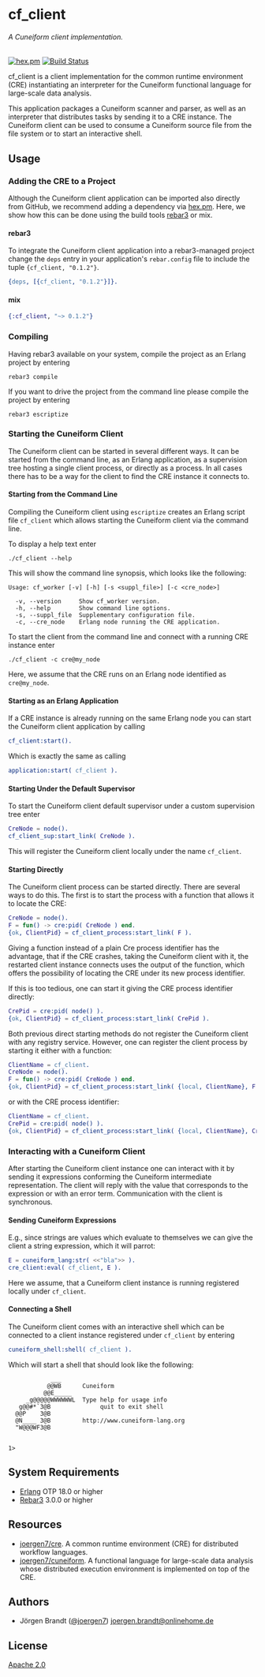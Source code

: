 # cf_client
###### A Cuneiform client implementation.

[![hex.pm](https://img.shields.io/hexpm/v/cf_client.svg?style=flat-square)](https://hex.pm/packages/cf_client) [![Build Status](https://travis-ci.org/joergen7/cf_client.svg?branch=master)](https://travis-ci.org/joergen7/cf_client)

cf_client is a client implementation for the common runtime environment (CRE) instantiating an interpreter for the Cuneiform functional language for large-scale data analysis.

This application packages a Cuneiform scanner and parser, as well as an interpreter that distributes tasks by sending it to a CRE instance. The Cuneiform client can be used to consume a Cuneiform source file from the file system or to start an interactive shell.

## Usage

### Adding the CRE to a Project

Although the Cuneiform client application can be imported also directly from GitHub, we recommend adding a dependency via [hex.pm](https://hex.pm). Here, we show how this can be done using the build tools [rebar3](https://www.rebar3.org) or mix.


#### rebar3

To integrate the Cuneiform client application into a rebar3-managed project change the `deps` entry in your application's `rebar.config` file to include the tuple `{cf_client, "0.1.2"}`.

```erlang
{deps, [{cf_client, "0.1.2"}]}.
```


#### mix

```elixir
{:cf_client, "~> 0.1.2"}
```

### Compiling

Having rebar3 available on your system, compile the project as an Erlang project by entering

    rebar3 compile

If you want to drive the project from the command line please compile the project by entering

    rebar3 escriptize

### Starting the Cuneiform Client

The Cuneiform client can be started in several different ways. It can be started from the command line, as an Erlang application, as a supervision tree hosting a single client process, or directly as a process. In all cases there has to be a way for the client to find the CRE instance it connects to.

#### Starting from the Command Line

Compiling the Cuneiform client using `escriptize` creates an Erlang script file `cf_client` which allows starting the Cuneiform client via the command line.

To display a help text enter

    ./cf_client --help

This will show the command line synopsis, which looks like the following:

    Usage: cf_worker [-v] [-h] [-s <suppl_file>] [-c <cre_node>]

      -v, --version     Show cf_worker version.
      -h, --help        Show command line options.
      -s, --suppl_file  Supplementary configuration file.
      -c, --cre_node    Erlang node running the CRE application.

To start the client from the command line and connect with a running CRE instance enter

    ./cf_client -c cre@my_node

Here, we assume that the CRE runs on an Erlang node identified as `cre@my_node`.

#### Starting as an Erlang Application

If a CRE instance is already running on the same Erlang node you can start the Cuneiform client application by calling

```erlang
cf_client:start().
```

Which is exactly the same as calling

```erlang
application:start( cf_client ).
```

#### Starting Under the Default Supervisor

To start the Cuneiform client default supervisor under a custom supervision tree enter

```erlang
CreNode = node().
cf_client_sup:start_link( CreNode ).
```

This will register the Cuneiform client locally under the name `cf_client`.

#### Starting Directly

The Cuneiform client process can be started directly. There are several ways to do this. The first is to start the process with a function that allows it to locate the CRE:

```erlang
CreNode = node().
F = fun() -> cre:pid( CreNode ) end.
{ok, ClientPid} = cf_client_process:start_link( F ).
```

Giving a function instead of a plain Cre process identifier has the advantage, that if the CRE crashes, taking the Cuneiform client with it, the restarted client instance connects uses the output of the function, which offers the possibility of locating the CRE under its new process identifier.

If this is too tedious, one can start it giving the CRE process identifier directly:

```erlang
CrePid = cre:pid( node() ).
{ok, ClientPid} = cf_client_process:start_link( CrePid ).
```

Both previous direct starting methods do not register the Cuneiform client with any registry service. However, one can register the client process by starting it either with a function:

```erlang
ClientName = cf_client.
CreNode = node().
F = fun() -> cre:pid( CreNode ) end.
{ok, ClientPid} = cf_client_process:start_link( {local, ClientName}, F ).
```

or with the CRE process identifier:

```erlang
ClientName = cf_client.
CrePid = cre:pid( node() ).
{ok, ClientPid} = cf_client_process:start_link( {local, ClientName}, CrePid ).
```

### Interacting with a Cuneiform Client

After starting the Cuneiform client instance one can interact with it by sending it expressions conforming the Cuneiform intermediate representation. The client will reply with the value that corresponds to the expression or with an error term. Communication with the client is synchronous.

#### Sending Cuneiform Expressions

E.g., since strings are values which evaluate to themselves we can give the client a string expression, which it will parrot:

```erlang
E = cuneiform_lang:str( <<"bla">> ).
cre_client:eval( cf_client, E ).
```

Here we assume, that a Cuneiform client instance is running registered locally under `cf_client`.

#### Connecting a Shell

The Cuneiform client comes with an interactive shell which can be connected to a client instance registered under `cf_client` by entering

```erlang
cuneiform_shell:shell( cf_client ).
```

Which will start a shell that should look like the following:

                ___
               @@WB      Cuneiform
              @@E_____
         _g@@@@@WWWWWWL  Type help for usage info
       g@@#*`3@B              quit to exit shell
      @@P    3@B
      @N____ 3@B         http://www.cuneiform-lang.org
      "W@@@WF3@B


    1>

## System Requirements

- [Erlang](https://www.erlang.org) OTP 18.0 or higher
- [Rebar3](https://www.rebar3.org) 3.0.0 or higher

## Resources

- [joergen7/cre](https://github.com/joergen7/cre). A common runtime environment (CRE) for distributed workflow languages.
- [joergen7/cuneiform](https://github.com/joergen7/cuneiform). A functional language for large-scale data analysis whose distributed execution environment is implemented on top of the CRE.


## Authors

- Jörgen Brandt ([@joergen7](https://github.com/joergen7/)) [joergen.brandt@onlinehome.de](mailto:joergen.brandt@onlinehome.de)

## License

[Apache 2.0](https://www.apache.org/licenses/LICENSE-2.0.html)